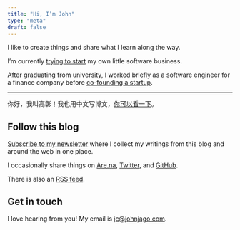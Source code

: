 ```yaml
---
title: "Hi, I’m John"
type: "meta"
draft: false
---
```


I like to create things and share what I learn along the way.

I’m currently [trying to start](https://undo.studio) my own little software business.

After graduating from university, I worked briefly as a software engineer for a finance company before [co-founding a startup](https://web.archive.org/web/20220713045101/https://www.businessinsider.com/peachpay-one-click-checkout-woocommerce-fintech-payments-bolt-fast-2021-4).

---

你好，我叫高彰！我也用中文写博文，[你可以看一下](https://gaozhang.co)。

## Follow this blog

[Subscribe to my newsletter](https://buttondown.email/john) where I collect my writings from this blog and around the web in one place.

I occasionally share things on [Are.na](https://www.are.na/john-jago), [Twitter](https://twitter.com/johncjago/), and [GitHub](https://github.com/johnjago).

There is also an [RSS feed](/index.xml).

## Get in touch

I love hearing from you! My email is jc@johnjago.com.
